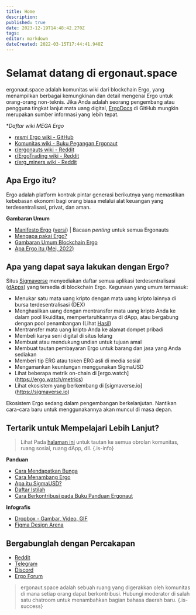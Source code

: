 ```yaml
---
title: Home
description: 
published: true
date: 2023-12-19T14:48:42.270Z
tags: 
editor: markdown
dateCreated: 2022-03-15T17:44:41.940Z
---
```



# Selamat datang di ergonaut.space
ergonaut.space adalah komunitas wiki dari blockchain Ergo, yang menampilkan berbagai kemungkinan dan detail mengenai Ergo untuk orang-orang non-teknis. Jika Anda adalah seorang pengembang atau pengguna tingkat lanjut mata uang digital, [ErgoDocs](http://docs.ergoplatform.org/) di GitHub mungkin merupakan sumber informasi yang lebih tepat. 

**Daftar wiki *MEGA Ergo**
- [*resmi* Ergo wiki - GitHub](https://github.com/ergoplatform/ergo/wiki)
- [Komunitas wiki - Buku Pegangan Ergonaut](https://ergonaut.space/e/en/home)
- [r/ergonauts wiki - Reddit](https://www.reddit.com/r/ergonauts/wiki/index/)
- [r/ErgoTrading wiki - Reddit](https://www.reddit.com/r/ErgoTrading/wiki/index/) 
- [r/erg_miners wiki - Reddit](https://www.reddit.com/r/erg_miners/wiki/index/)


## Apa Ergo itu?

Ergo adalah platform kontrak pintar generasi berikutnya yang memastikan kebebasan ekonomi bagi orang biasa melalui alat keuangan yang terdesentralisasi, privat, dan aman.

**Gambaran Umum**

- [Manifesto Ergo](https://ergoplatform.org/en/blog/2021-04-26-the-ergo-manifesto/) ([versi](Ergo/manifesto)) | Bacaan *penting* untuk semua Ergonauts 
- [Mengapa pakai Ergo?](/en/Ergo/why-ergo)
- [Gambaran Umum Blockchain Ergo](Ergo/Overview)
- [Apa Ergo itu (Mei, 2022)](https://www.youtube.com/watch?v=LyyD-clUvyI&t=941s)


## Apa yang dapat saya lakukan dengan Ergo?
Situs [Sigmaverse](https://sigmaverse.io/) menyediakan daftar semua aplikasi terdesentralisasi ([dApps](https://ergonaut.space/en/Glossary/dApps)) yang tersedia di blockchain Ergo. Kegunaan yang umum termasuk:

- Menukar satu mata uang kripto dengan mata uang kripto lainnya di bursa terdesentralisasi (DEX)
- Menghasilkan uang dengan mentransfer mata uang kripto Anda ke dalam pool likuiditas, mempertaruhkannya di dApp, atau bergabung dengan pool penambangan (Lihat [Hasil](/en/Panduan/hasil))
- Mentransfer mata uang kripto Anda ke alamat dompet pribadi
- Membeli karya seni digital di situs lelang
- Membuat atau mendukung undian untuk tujuan amal
- Membuat tautan pembayaran Ergo untuk barang dan jasa yang Anda sediakan
- Memberi tip ERG atau token ERG asli di media sosial
- Mengamankan keuntungan menggunakan SigmaUSD
- Lihat beberapa metrik on-chain di [ergo.watch] (https://ergo.watch/metrics)
- Lihat ekosistem yang berkembang di [sigmaverse.io] (https://sigmaverse.io)

Ekosistem Ergo sedang dalam pengembangan berkelanjutan. Nantikan cara-cara baru untuk menggunakannya akan muncul di masa depan.



## Tertarik untuk Mempelajari Lebih Lanjut?

> Lihat Pada [halaman ini](https://linktr.ee/ergoplatform) untuk tautan ke semua obrolan komunitas, ruang sosial, ruang dApp, dll. 
{.is-info}



**Panduan**
- [Cara Mendapatkan Bunga](https://ergonaut.space/en/Guides/yield)
- [Cara Menambang Ergo](https://ergonaut.space/en/Guides/Mining)
- [Apa itu SigmaUSD?](https://ergonaut.space/en/dApps/SigmaUSD/Overview)
- [Daftar Istilah](https://ergonaut.space/en/Glossary)
- [Cara Berkontribusi pada Buku Panduan Ergonaut](https://ergonaut.space/en/Guides/Ergonaut-Handbook/Editor's-Guide)

**Infografis**
- [Dropbox - Gambar, Video, GIF](https://www.dropbox.com/sh/jionpgnj89eod2f/AAC5S1vnOwO3gm2vRYOmDBQ-a?dl=0)
- [Figma Design Arena](https://www.figma.com/file/pd92vgB3xNFThaacIKodYs/ERGO?node-id=538%3A987)

## Bergabunglah dengan Percakapan

- [Reddit](https://www.reddit.com/r/ergonauts)
- [Telegram](https://t.me/ergoplatform)
- [Discord](https://discordapp.com/invite/gYrVrjS)
- [Ergo Forum](https://www.ergoforum.org/)

> ergonaut.space adalah sebuah ruang yang digerakkan oleh komunitas di mana setiap orang dapat berkontribusi. Hubungi moderator di salah satu chatroom untuk menambahkan bagian bahasa daerah baru.
{.is-success}
